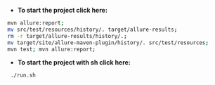 - **To start the project click here:** 
```bash
mvn allure:report;
mv src/test/resources/history/. target/allure-results;
rm -r target/allure-results/history/.;
mv target/site/allure-maven-plugin/history/. src/test/resources; 
mvn test; mvn allure:report;
```

- **To start the project with sh click here:**
```bash
 ./run.sh
```